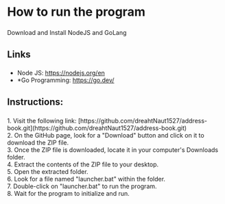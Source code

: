 <h1 align="left">How to run the program</h1>

###

<p align="left">Download and Install NodeJS and GoLang</p>

###

<h2 align="left">Links</h2>

###

* Node JS: https://nodejs.org/en
* *Go Programming: https://go.dev/

###

<h2 align="left">Instructions:</h2>

###

<p align="left">
    1. Visit the following link: [https://github.com/dreahtNaut1527/address-book.git](https://github.com/dreahtNaut1527/address-book.git)<br>
    2. On the GitHub page, look for a "Download" button and click on it to download the ZIP file.<br>
    3. Once the ZIP file is downloaded, locate it in your computer's Downloads folder.<br>
    4. Extract the contents of the ZIP file to your desktop.<br>
    5. Open the extracted folder.<br>
    6. Look for a file named "launcher.bat" within the folder.<br>
    7. Double-click on "launcher.bat" to run the program.<br>
    8. Wait for the program to initialize and run.<br>
</p>

###